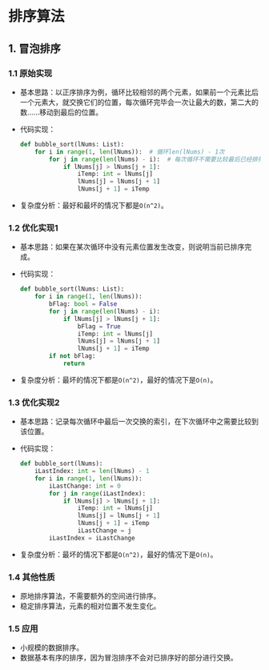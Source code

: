 # 排序算法

## 1. 冒泡排序

### 1.1 原始实现

- 基本思路：以正序排序为例，循环比较相邻的两个元素，如果前一个元素比后一个元素大，就交换它们的位置，每次循环完毕会一次让最大的数，第二大的数......移动到最后的位置。

- 代码实现：

  ```python
  def bubble_sort(lNums: List):
      for i in range(1, len(lNums)):  # 循环len(lNums) - 1次
          for j in range(len(lNums) - i):  # 每次循环不需要比较最后已经排列好的元素
              if lNums[j] > lNums[j + 1]:
                  iTemp: int = lNums[j]
                  lNums[j] = lNums[j + 1]
                  lNums[j + 1] = iTemp
  ```

- 复杂度分析：最好和最坏的情况下都是`O(n^2)`。

### 1.2 优化实现1

- 基本思路：如果在某次循环中没有元素位置发生改变，则说明当前已排序完成。

- 代码实现：

  ```python
  def bubble_sort(lNums: List):
      for i in range(1, len(lNums)):
          bFlag: bool = False
          for j in range(len(lNums) - i):
              if lNums[j] > lNums[j + 1]:
                  bFlag = True
                  iTemp: int = lNums[j]
                  lNums[j] = lNums[j + 1]
                  lNums[j + 1] = iTemp
          if not bFlag:
              return
  ```

- 复杂度分析：最坏的情况下都是`O(n^2)`，最好的情况下是`O(n)`。

### 1.3 优化实现2

- 基本思路：记录每次循环中最后一次交换的索引，在下次循环中之需要比较到该位置。

- 代码实现：

  ```python
  def bubble_sort(lNums):
      iLastIndex: int = len(lNums) - 1
      for i in range(1, len(lNums)):
          iLastChange: int = 0
          for j in range(iLastIndex):
              if lNums[j] > lNums[j + 1]:
                  iTemp: int = lNums[j]
                  lNums[j] = lNums[j + 1]
                  lNums[j + 1] = iTemp
                  iLastChange = j
          iLastIndex = iLastChange
  ```

- 复杂度分析：最坏的情况下都是`O(n^2)`，最好的情况下是`O(n)`。

### 1.4 其他性质

- 原地排序算法，不需要额外的空间进行排序。
- 稳定排序算法，元素的相对位置不发生变化。

### 1.5 应用

- 小规模的数据排序。
- 数据基本有序的排序，因为冒泡排序不会对已排序好的部分进行交换。
